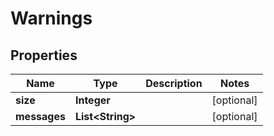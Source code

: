 
# Warnings

## Properties
Name | Type | Description | Notes
------------ | ------------- | ------------- | -------------
**size** | **Integer** |  |  [optional]
**messages** | **List&lt;String&gt;** |  |  [optional]




